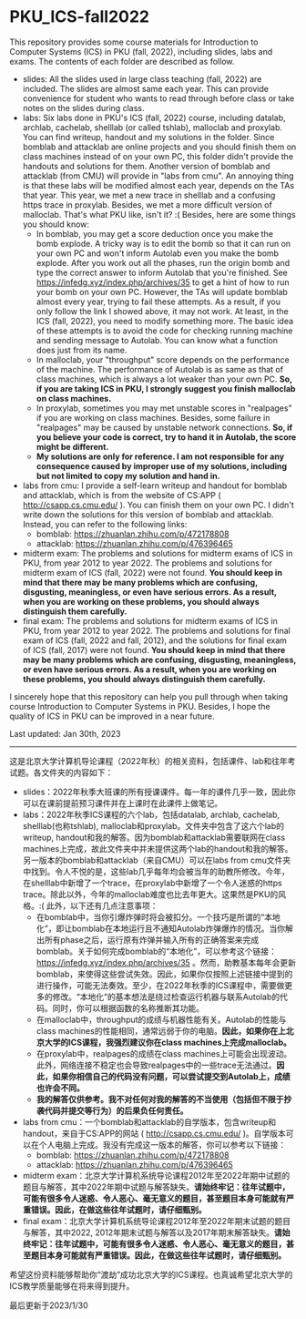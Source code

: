 # PKU_ICS-fall2022

This repository provides some course materials for Introduction to Computer Systems (ICS) in PKU (fall, 2022), including slides, labs and exams. The contents of each folder are described as follow.

- slides: All the slides used in large class teaching (fall, 2022) are included. The slides are almost same each year. This can provide convenience for student who wants to read through before class or take notes on the slides during class.
- labs: Six labs done in PKU's ICS (fall, 2022) course, including datalab, archlab, cachelab, shelllab (or called tshlab), malloclab and proxylab. You can find writeup, handout and my solutions in the folder. Since bomblab and attacklab are online projects and you should finish them on class machines instead of on your own PC, this folder didn't provide the handouts and solutions for them. Another version of bomblab and attacklab (from CMU) will provide in "labs from cmu". An annoying thing is that these labs will be modified almost each year, depends on the TAs that year. This year, we met a new trace in shelllab and a confusing https trace in proxylab. Besides, we met a more difficult version of malloclab. That's what PKU like, isn't it? :( Besides, here are some things you should know:
  - In bomblab, you may get a score deduction once you make the bomb explode. A tricky way is to edit the bomb so that it can run on your own PC and won't inform Autolab even you make the bomb explode. After you work out all the phases, run the origin bomb and type the correct answer to inform Autolab that you're finished. See https://infedg.xyz/index.php/archives/35 to get a hint of how to run your bomb on your own PC. However, the TAs will update bomblab almost every year, trying to fail these attempts. As a result, if you only follow the link I showed above, it may not work. At least, in the ICS (fall, 2022), you need to modify something more. The basic idea of these attempts is to avoid the code for checking running machine and sending message to Autolab. You can know what a function does just from its name.
  - In malloclab, your "throughput" score depends on the performance of the machine. The performance of Autolab is as same as that of class machines, which is always a lot weaker than your own PC. **So, if you are taking ICS in PKU, I strongly suggest you finish malloclab on class machines.**
  - In proxylab, sometimes you may met unstable scores in "realpages" if you are working on class machines. Besides, some failure in "realpages" may be caused by unstable network connections. **So, if you believe your code is correct, try to hand it in Autolab, the score might be different.**
  - **My solutions are only for reference. I am not responsible for any consequence caused by improper use of my solutions, including but not limited to copy my solution and hand in.**
- labs from cmu: I provide a self-learn writeup and handout for bomblab and attacklab, which is from the website of CS:APP ( http://csapp.cs.cmu.edu/ ). You can finish them on your own PC. I didn't write down the solutions for this version of bomblab and attacklab. Instead, you can refer to the following links:
  - bomblab: https://zhuanlan.zhihu.com/p/472178808
  - attacklab: https://zhuanlan.zhihu.com/p/476396465
- midterm exam: The problems and solutions for midterm exams of ICS in PKU, from year 2012 to year 2022. The problems and solutions for midterm exam of ICS (fall, 2022) were not found. **You should keep in mind that there may be many problems which are confusing, disgusting, meaningless, or even have serious errors. As a result, when you are working on these problems, you should always distinguish them carefully.**
- final exam: The problems and solutions for midterm exams of ICS in PKU, from year 2012 to year 2022. The problems and solutions for final exam of ICS (fall, 2022 and fall, 2012), and the solutions for final exam of ICS (fall, 2017) were not found. **You should keep in mind that there may be many problems which are confusing, disgusting, meaningless, or even have serious errors. As a result, when you are working on these problems, you should always distinguish them carefully.**

I sincerely hope that this repository can help you pull through when taking course Introduction to Computer Systems in PKU. Besides, I hope the quality of ICS in PKU can be improved in a near future.

Last updated: Jan 30th, 2023

------

这是北京大学计算机导论课程（2022年秋）的相关资料，包括课件、lab和往年考试题。各文件夹的内容如下：

- slides：2022年秋季大班课的所有授课课件。每一年的课件几乎一致，因此你可以在课前提前预习课件并在上课时在此课件上做笔记。
- labs：2022年秋季ICS课程的六个lab，包括datalab, archlab, cachelab, shelllab(也称tshlab), malloclab和proxylab。文件夹中包含了这六个lab的writeup, handout和我的解答。因为bomblab和attacklab需要联网在class machines上完成，故此文件夹中并未提供这两个lab的handout和我的解答。另一版本的bomblab和attacklab（来自CMU）可以在labs from cmu文件夹中找到。令人不悦的是，这些lab几乎每年均会被当年的助教所修改。今年，在shelllab中新增了一个trace，在proxylab中新增了一个令人迷惑的https trace。除此以外，今年的malloclab难度也比去年更大。这果然是PKU的风格。:( 此外，以下还有几点注意事项：
  - 在bomblab中，当你引爆炸弹时将会被扣分。一个技巧是所谓的“本地化”，即让bomblab在本地运行且不通知Autolab炸弹爆炸的情况。当你解出所有phase之后，运行原有炸弹并输入所有的正确答案来完成bomblab。关于如何完成bomblab的“本地化”，可以参考这个链接： https://infedg.xyz/index.php/archives/35 。然而，助教基本每年会更新bomblab，来使得这些尝试失效。因此，如果你仅按照上述链接中提到的进行操作，可能无法奏效。至少，在2022年秋季的ICS课程中，需要做更多的修改。“本地化”的基本想法是绕过检查运行机器与联系Autolab的代码。同时，你可以根据函数的名称推断其功能。
  - 在malloclab中，throughput的成绩与机器性能有关。Autolab的性能与class machines的性能相同，通常远弱于你的电脑。**因此，如果你在上北京大学的ICS课程，我强烈建议你在class machines上完成malloclab。**
  - 在proxylab中，realpages的成绩在class machines上可能会出现波动。此外，网络连接不稳定也会导致realpages中的一些trace无法通过。**因此，如果你相信自己的代码没有问题，可以尝试提交到Autolab上，成绩也许会不同。**
  - **我的解答仅供参考。我不对任何对我的解答的不当使用（包括但不限于抄袭代码并提交等行为）的后果负任何责任。**
- labs from cmu：一个bomblab和attacklab的自学版本，包含writeup和handout，来自于CS:APP的网站 ( http://csapp.cs.cmu.edu/ )。自学版本可以在个人电脑上完成。我没有完成这一版本的解答，你可以参考以下链接：
  - bomblab: https://zhuanlan.zhihu.com/p/472178808
  - attacklab: https://zhuanlan.zhihu.com/p/476396465
- midterm exam：北京大学计算机系统导论课程2012年至2022年期中试题的题目与解答，其中2022年期中试题与解答缺失。**请始终牢记：往年试题中，可能有很多令人迷惑、令人恶心、毫无意义的题目，甚至题目本身可能就有严重错误。因此，在做这些往年试题时，请仔细甄别。**
- final exam：北京大学计算机系统导论课程2012年至2022年期末试题的题目与解答，其中2022, 2012年期末试题与解答以及2017年期末解答缺失。**请始终牢记：往年试题中，可能有很多令人迷惑、令人恶心、毫无意义的题目，甚至题目本身可能就有严重错误。因此，在做这些往年试题时，请仔细甄别。**

希望这份资料能够帮助你“渡劫”成功北京大学的ICS课程。也真诚希望北京大学的ICS教学质量能够在将来得到提升。

最后更新于2023/1/30
